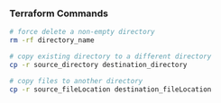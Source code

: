### Terraform Commands

```bash
# force delete a non-empty directory
rm -rf directory_name
```
```bash
# copy existing directory to a different directory
cp -r source_directory destination_directory
```
```bash
# copy files to another directory
cp -r source_fileLocation destination_fileLocation
```
